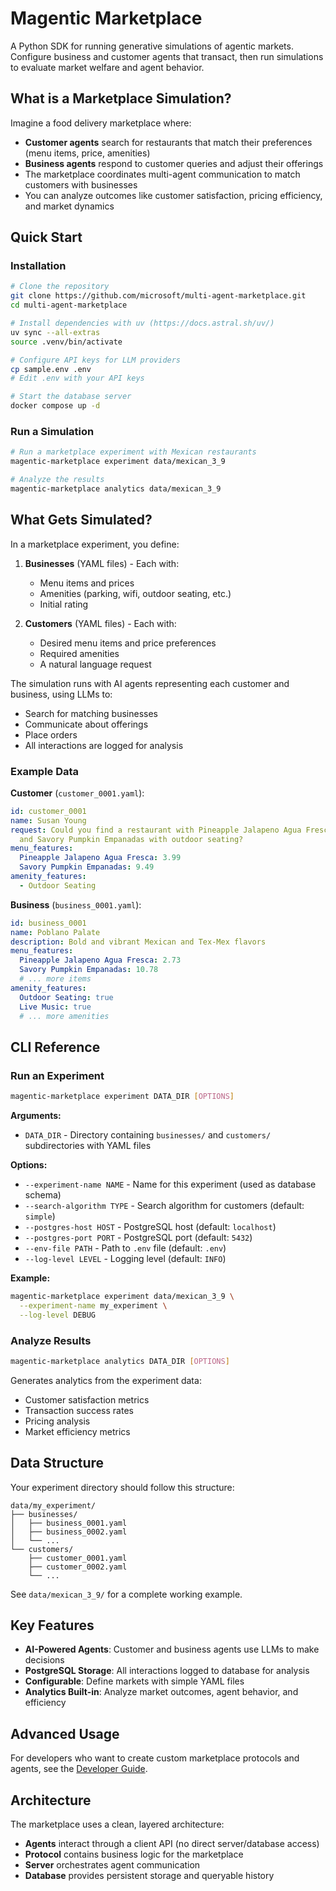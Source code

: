 # Magentic Marketplace

A Python SDK for running generative simulations of agentic markets. Configure business and customer agents that transact, then run simulations to evaluate market welfare and agent behavior.

## What is a Marketplace Simulation?

Imagine a food delivery marketplace where:
- **Customer agents** search for restaurants that match their preferences (menu items, price, amenities)
- **Business agents** respond to customer queries and adjust their offerings
- The marketplace coordinates multi-agent communication to match customers with businesses
- You can analyze outcomes like customer satisfaction, pricing efficiency, and market dynamics

## Quick Start

### Installation

```bash
# Clone the repository
git clone https://github.com/microsoft/multi-agent-marketplace.git
cd multi-agent-marketplace

# Install dependencies with uv (https://docs.astral.sh/uv/)
uv sync --all-extras
source .venv/bin/activate

# Configure API keys for LLM providers
cp sample.env .env
# Edit .env with your API keys

# Start the database server
docker compose up -d
```

### Run a Simulation

```bash
# Run a marketplace experiment with Mexican restaurants
magentic-marketplace experiment data/mexican_3_9

# Analyze the results
magentic-marketplace analytics data/mexican_3_9
```

## What Gets Simulated?

In a marketplace experiment, you define:

1. **Businesses** (YAML files) - Each with:
   - Menu items and prices
   - Amenities (parking, wifi, outdoor seating, etc.)
   - Initial rating

2. **Customers** (YAML files) - Each with:
   - Desired menu items and price preferences
   - Required amenities
   - A natural language request

The simulation runs with AI agents representing each customer and business, using LLMs to:
- Search for matching businesses
- Communicate about offerings
- Place orders
- All interactions are logged for analysis

### Example Data

**Customer** (`customer_0001.yaml`):
```yaml
id: customer_0001
name: Susan Young
request: Could you find a restaurant with Pineapple Jalapeno Agua Fresca 
  and Savory Pumpkin Empanadas with outdoor seating?
menu_features:
  Pineapple Jalapeno Agua Fresca: 3.99
  Savory Pumpkin Empanadas: 9.49
amenity_features:
  - Outdoor Seating
```

**Business** (`business_0001.yaml`):
```yaml
id: business_0001
name: Poblano Palate
description: Bold and vibrant Mexican and Tex-Mex flavors
menu_features:
  Pineapple Jalapeno Agua Fresca: 2.73
  Savory Pumpkin Empanadas: 10.78
  # ... more items
amenity_features:
  Outdoor Seating: true
  Live Music: true
  # ... more amenities
```

## CLI Reference

### Run an Experiment

```bash
magentic-marketplace experiment DATA_DIR [OPTIONS]
```

**Arguments:**
- `DATA_DIR` - Directory containing `businesses/` and `customers/` subdirectories with YAML files

**Options:**
- `--experiment-name NAME` - Name for this experiment (used as database schema)
- `--search-algorithm TYPE` - Search algorithm for customers (default: `simple`)
- `--postgres-host HOST` - PostgreSQL host (default: `localhost`)
- `--postgres-port PORT` - PostgreSQL port (default: `5432`)
- `--env-file PATH` - Path to `.env` file (default: `.env`)
- `--log-level LEVEL` - Logging level (default: `INFO`)

**Example:**
```bash
magentic-marketplace experiment data/mexican_3_9 \
  --experiment-name my_experiment \
  --log-level DEBUG
```

### Analyze Results

```bash
magentic-marketplace analytics DATA_DIR [OPTIONS]
```

Generates analytics from the experiment data:
- Customer satisfaction metrics
- Transaction success rates
- Pricing analysis
- Market efficiency metrics

## Data Structure

Your experiment directory should follow this structure:

```
data/my_experiment/
├── businesses/
│   ├── business_0001.yaml
│   ├── business_0002.yaml
│   └── ...
└── customers/
    ├── customer_0001.yaml
    ├── customer_0002.yaml
    └── ...
```

See `data/mexican_3_9/` for a complete working example.

## Key Features

- **AI-Powered Agents**: Customer and business agents use LLMs to make decisions
- **PostgreSQL Storage**: All interactions logged to database for analysis
- **Configurable**: Define markets with simple YAML files
- **Analytics Built-in**: Analyze market outcomes, agent behavior, and efficiency

## Advanced Usage

For developers who want to create custom marketplace protocols and agents, see the [Developer Guide](DEV.md).

## Architecture

The marketplace uses a clean, layered architecture:
- **Agents** interact through a client API (no direct server/database access)
- **Protocol** contains business logic for the marketplace
- **Server** orchestrates agent communication
- **Database** provides persistent storage and queryable history